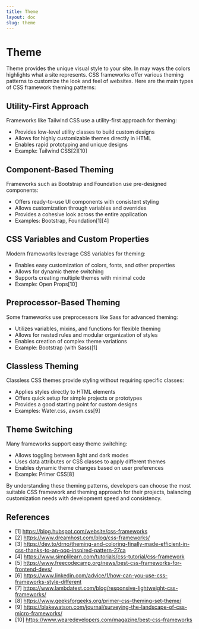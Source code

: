 ```yaml
---
title: Theme
layout: doc
slug: theme
---
```

# Theme

Theme provides the unique visual style to your site. In may ways the colors highlights what a site represents. CSS frameworks offer various theming patterns to customize the look and feel of websites. Here are the main types of CSS framework theming patterns:

## Utility-First Approach

Frameworks like Tailwind CSS use a utility-first approach for theming:

- Provides low-level utility classes to build custom designs
- Allows for highly customizable themes directly in HTML
- Enables rapid prototyping and unique designs
- Example: Tailwind CSS[2][10]

## Component-Based Theming

Frameworks such as Bootstrap and Foundation use pre-designed components:

- Offers ready-to-use UI components with consistent styling
- Allows customization through variables and overrides
- Provides a cohesive look across the entire application
- Examples: Bootstrap, Foundation[1][4]

## CSS Variables and Custom Properties

Modern frameworks leverage CSS variables for theming:

- Enables easy customization of colors, fonts, and other properties
- Allows for dynamic theme switching
- Supports creating multiple themes with minimal code
- Example: Open Props[10]

## Preprocessor-Based Theming

Some frameworks use preprocessors like Sass for advanced theming:

- Utilizes variables, mixins, and functions for flexible theming
- Allows for nested rules and modular organization of styles
- Enables creation of complex theme variations
- Example: Bootstrap (with Sass)[1]

## Classless Theming

Classless CSS themes provide styling without requiring specific classes:

- Applies styles directly to HTML elements
- Offers quick setup for simple projects or prototypes
- Provides a good starting point for custom designs
- Examples: Water.css, awsm.css[9]

## Theme Switching

Many frameworks support easy theme switching:

- Allows toggling between light and dark modes
- Uses data attributes or CSS classes to apply different themes
- Enables dynamic theme changes based on user preferences
- Example: Primer CSS[8]

By understanding these theming patterns, developers can choose the most suitable CSS framework and theming approach for their projects, balancing customization needs with development speed and consistency.

## References
- [1] https://blog.hubspot.com/website/css-frameworks
- [2] https://www.dreamhost.com/blog/css-frameworks/
- [3] https://dev.to/drno/theming-and-coloring-finally-made-efficient-in-css-thanks-to-an-oop-inspired-pattern-27ca
- [4] https://www.simplilearn.com/tutorials/css-tutorial/css-framework
- [5] https://www.freecodecamp.org/news/best-css-frameworks-for-frontend-devs/
- [6] https://www.linkedin.com/advice/1/how-can-you-use-css-frameworks-style-different
- [7] https://www.lambdatest.com/blog/responsive-lightweight-css-frameworks/
- [8] https://www.geeksforgeeks.org/primer-css-theming-set-theme/
- [9] https://blakewatson.com/journal/surveying-the-landscape-of-css-micro-frameworks/
- [10] https://www.wearedevelopers.com/magazine/best-css-frameworks